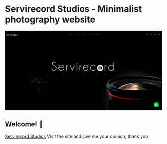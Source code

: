 # Servirecord Studios - Minimalist photography website

![Website preview](./design.jpg)

## Welcome! 👋

[Servirecord Studios](https://servirecordstudios.com/) Visit the site and give me your opinion, thank you

